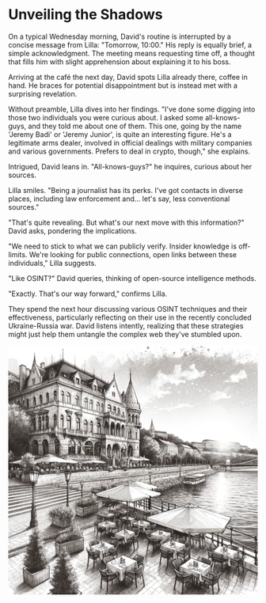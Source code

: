# Unveiling the Shadows

On a typical Wednesday morning, David's routine is interrupted by a concise message from Lilla: "Tomorrow, 10:00." His reply is equally brief, a simple acknowledgment. The meeting means requesting time off, a thought that fills him with slight apprehension about explaining it to his boss.

Arriving at the café the next day, David spots Lilla already there, coffee in hand. He braces for potential disappointment but is instead met with a surprising revelation.

Without preamble, Lilla dives into her findings. "I've done some digging into those two individuals you were curious about. I asked some all-knows-guys, and they told me about one of them. This one, going by the name 'Jeremy Badi' or 'Jeremy Junior', is quite an interesting figure. He's a legitimate arms dealer, involved in official dealings with military companies and various governments. Prefers to deal in crypto, though," she explains.

Intrigued, David leans in. "All-knows-guys?" he inquires, curious about her sources.

Lilla smiles. "Being a journalist has its perks. I've got contacts in diverse places, including law enforcement and... let's say, less conventional sources."

"That's quite revealing. But what's our next move with this information?" David asks, pondering the implications.

"We need to stick to what we can publicly verify. Insider knowledge is off-limits. We're looking for public connections, open links between these individuals," Lilla suggests.

"Like OSINT?" David queries, thinking of open-source intelligence methods.

"Exactly. That's our way forward," confirms Lilla.

They spend the next hour discussing various OSINT techniques and their effectiveness, particularly reflecting on their use in the recently concluded Ukraine-Russia war. David listens intently, realizing that these strategies might just help them untangle the complex web they've stumbled upon.

![The café](./images/15.cafe.png "The café")
